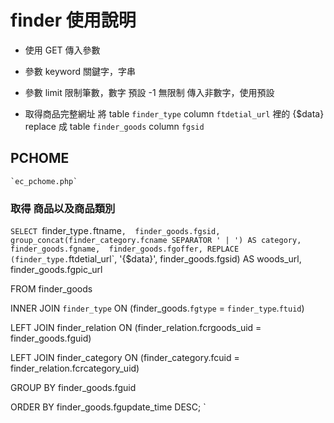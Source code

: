 # finder 使用說明
*	使用 GET 傳入參數
*	參數 keyword 
	關鍵字，字串
*	參數 limit
	限制筆數，數字
	預設 -1 無限制
	傳入非數字，使用預設

*	取得商品完整網址
	將 table `finder_type` column `ftdetial_url` 裡的 {$data}
	replace 成 table `finder_goods` column `fgsid` 

## PCHOME 
	`ec_pchome.php`
	

### 取得 商品以及商品類別
`
SELECT 
	`finder_type`.`ftname`, 
	finder_goods.fgsid, 
	group_concat(finder_category.fcname SEPARATOR ' | ') AS category, 
	finder_goods.fgname, 
	finder_goods.fgoffer,
	REPLACE (finder_type.`ftdetial_url`, '{$data}', finder_goods.fgsid) AS woods_url, 
	finder_goods.fgpic_url

FROM finder_goods

INNER JOIN `finder_type`
	ON (finder_goods.`fgtype` = `finder_type`.`ftuid`)

LEFT JOIN finder_relation ON (finder_relation.fcrgoods_uid = finder_goods.fguid)

LEFT JOIN finder_category ON (finder_category.fcuid = finder_relation.fcrcategory_uid)

GROUP BY finder_goods.fguid

ORDER BY finder_goods.fgupdate_time DESC;
`
